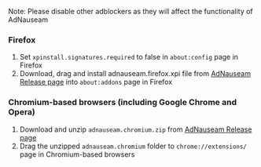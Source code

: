 Note: Please disable other adblockers as they will affect the functionality of AdNauseam

### Firefox
1. Set ``xpinstall.signatures.required`` to false in ``about:config`` page in Firefox
2. Download, drag and install adnauseam.firefox.xpi file from [AdNauseam Release page](https://github.com/dhowe/AdNauseam/releases) into ``about:addons`` page in Firefox

### Chromium-based browsers (including Google Chrome and Opera)
1. Download and unzip ``adnauseam.chromium.zip`` from [AdNauseam Release page](https://github.com/dhowe/AdNauseam/releases)
2. Drag the unzipped ``adnauseam.chromium`` folder to ``chrome://extensions/`` page in Chromium-based browsers